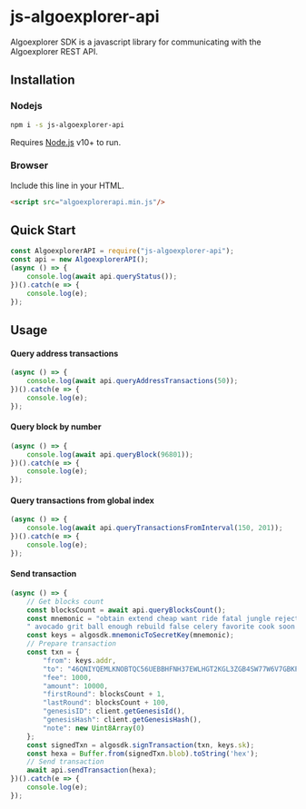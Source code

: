 # js-algoexplorer-api

Algoexplorer SDK is a javascript library for communicating with the Algoexplorer REST API. 

## Installation

### Nodejs
```bash
npm i -s js-algoexplorer-api
```
Requires [Node.js](https://nodejs.org/) v10+ to run.

### Browser

Include this line in your HTML.
```html
<script src="algoexplorerapi.min.js"/>
```

## Quick Start

```javascript
const AlgoexplorerAPI = require("js-algoexplorer-api");
const api = new AlgoexplorerAPI();
(async () => {
    console.log(await api.queryStatus());
})().catch(e => {
    console.log(e);
});
```
## Usage

#### Query address transactions
```javascript
(async () => {
    console.log(await api.queryAddressTransactions(50));
})().catch(e => {
    console.log(e);
});
```

#### Query block by number
```javascript
(async () => {
    console.log(await api.queryBlock(96801));
})().catch(e => {
    console.log(e);
});
```

#### Query transactions from global index
```javascript
(async () => {
    console.log(await api.queryTransactionsFromInterval(150, 201));
})().catch(e => {
    console.log(e);
});
```

#### Send transaction
```javascript
(async () => {
    // Get blocks count
    const blocksCount = await api.queryBlocksCount();
    const mnemonic = "obtain extend cheap want ride fatal jungle reject field sell arm apology" +
    " avocado grit ball enough rebuild false celery favorite cook soon talk abandon hope";
    const keys = algosdk.mnemonicToSecretKey(mnemonic);
    // Prepare transaction
    const txn = {
        "from": keys.addr,
        "to": "46QNIYQEMLKNOBTQC56UEBBHFNH37EWLHGT2KGL3ZGB4SW77W6V7GBKPDY",
        "fee": 1000,
        "amount": 10000,
        "firstRound": blocksCount + 1,
        "lastRound": blocksCount + 100,
        "genesisID": client.getGenesisId(),
        "genesisHash": client.getGenesisHash(),
        "note": new Uint8Array(0)
    };
    const signedTxn = algosdk.signTransaction(txn, keys.sk);
    const hexa = Buffer.from(signedTxn.blob).toString('hex');
    // Send transaction
    await api.sendTransaction(hexa);
})().catch(e => {
    console.log(e);
});
```